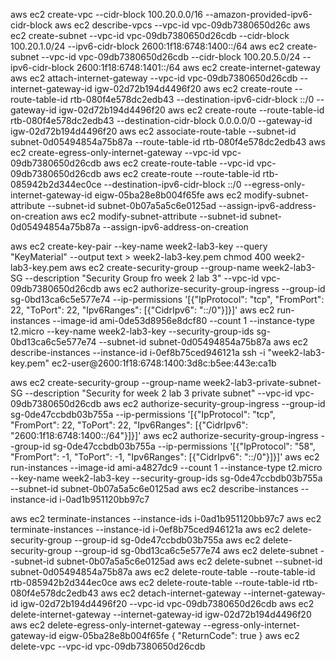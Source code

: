 aws ec2 create-vpc --cidr-block 100.20.0.0/16 --amazon-provided-ipv6-cidr-block
aws ec2 describe-vpcs --vpc-id vpc-09db7380650d26c
aws ec2 create-subnet --vpc-id vpc-09db7380650d26cdb --cidr-block 100.20.1.0/24 --ipv6-cidr-block 2600:1f18:6748:1400::/64
aws ec2 create-subnet --vpc-id vpc-09db7380650d26cdb --cidr-block 100.20.5.0/24 --ipv6-cidr-block 2600:1f18:6748:1401::/64
aws ec2 create-internet-gateway
aws ec2 attach-internet-gateway --vpc-id vpc-09db7380650d26cdb --internet-gateway-id igw-02d72b194d4496f20
aws ec2 create-route --route-table-id rtb-080f4e578dc2edb43 --destination-ipv6-cidr-block ::/0 --gateway-id igw-02d72b194d4496f20
aws ec2 create-route --route-table-id rtb-080f4e578dc2edb43 --destination-cidr-block 0.0.0.0/0 --gateway-id igw-02d72b194d4496f20
aws ec2 associate-route-table --subnet-id subnet-0d05494854a75b87a --route-table-id rtb-080f4e578dc2edb43
aws ec2 create-egress-only-internet-gateway --vpc-id vpc-09db7380650d26cdb
aws ec2 create-route-table --vpc-id vpc-09db7380650d26cdb
aws ec2 create-route --route-table-id rtb-085942b2d344ec0ce --destination-ipv6-cidr-block ::/0 --egress-only-internet-gateway-id eigw-05ba28e8b004f65fe
aws ec2 modify-subnet-attribute --subnet-id subnet-0b07a5a5c6e0125ad --assign-ipv6-address-on-creation
aws ec2 modify-subnet-attribute --subnet-id subnet-0d05494854a75b87a --assign-ipv6-address-on-creation

aws ec2 create-key-pair --key-name week2-lab3-key --query "KeyMaterial" --output text > week2-lab3-key.pem
 chmod 400 week2-lab3-key.pem
aws ec2 create-security-group --group-name week2-lab3-SG --description "Security Group fro week 2 lab 3" --vpc-id vpc-09db7380650d26cdb
aws ec2 authorize-security-group-ingress --group-id sg-0bd13ca6c5e577e74 --ip-permissions '[{"IpProtocol": "tcp", "FromPort": 22, "ToPort": 22, "Ipv6Ranges": [{"CidrIpv6": "::/0"}]}]'
aws ec2 run-instances --image-id ami-0de53d8956e8dcf80 --count 1 --instance-type t2.micro --key-name week2-lab3-key --security-group-ids sg-0bd13ca6c5e577e74 --subnet-id subnet-0d05494854a75b87a
aws ec2 describe-instances --instance-id i-0ef8b75ced946121a
ssh -i "week2-lab3-key.pem" ec2-user@2600:1f18:6748:1400:3d8c:b5ee:443e:ca1b

aws ec2 create-security-group --group-name week2-lab3-private-subnet-SG --description "Security for week 2 lab 3 private subnet" --vpc-id vpc-09db7380650d26cdb
aws ec2 authorize-security-group-ingress --group-id sg-0de47ccbdb03b755a --ip-permissions '[{"IpProtocol": "tcp", "FromPort": 22, "ToPort": 22, "Ipv6Ranges": [{"CidrIpv6": "2600:1f18:6748:1400::/64"}]}]'
aws ec2 authorize-security-group-ingress --group-id sg-0de47ccbdb03b755a --ip-permissions '[{"IpProtocol": "58", "FromPort": -1, "ToPort": -1, "Ipv6Ranges": [{"CidrIpv6": "::/0"}]}]'
aws ec2 run-instances --image-id ami-a4827dc9 --count 1 --instance-type t2.micro --key-name week2-lab3-key --security-group-ids sg-0de47ccbdb03b755a --subnet-id subnet-0b07a5a5c6e0125ad
aws ec2 describe-instances --instance-id i-0ad1b951120bb97c7

aws ec2 terminate-instances --instance-ids i-0ad1b951120bb97c7
aws ec2 terminate-instances --instance-id i-0ef8b75ced946121a
aws ec2 delete-security-group --group-id sg-0de47ccbdb03b755a
aws ec2 delete-security-group --group-id sg-0bd13ca6c5e577e74
aws ec2 delete-subnet --subnet-id subnet-0b07a5a5c6e0125ad
aws ec2 delete-subnet --subnet-id subnet-0d05494854a75b87a
aws ec2 delete-route-table --route-table-id rtb-085942b2d344ec0ce
aws ec2 delete-route-table --route-table-id rtb-080f4e578dc2edb43
aws ec2 detach-internet-gateway --internet-gateway-id igw-02d72b194d4496f20 --vpc-id vpc-09db7380650d26cdb
aws ec2 delete-internet-gateway --internet-gateway-id igw-02d72b194d4496f20
aws ec2 delete-egress-only-internet-gateway --egress-only-internet-gateway-id eigw-05ba28e8b004f65fe
{
    "ReturnCode": true
}
aws ec2 delete-vpc --vpc-id vpc-09db7380650d26cdb